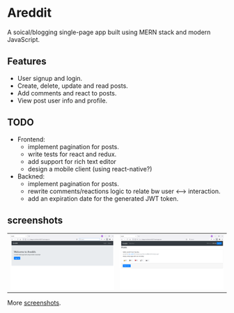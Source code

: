# Areddit

A soical/blogging single-page app built using MERN stack and modern JavaScript.

## Features

- User signup and login.
- Create, delete, update and read posts.
- Add comments and react to posts.
- View post user info and profile.

## TODO

- Frontend:
  - implement pagination for posts.
  - write tests for react and redux.
  - add support for rich text editor
  - design a mobile client (using react-native?)
- Backned:
  - implement pagination for posts.
  - rewrite comments/reactions logic to relate bw user <--> interaction.
  - add an expiration date for the generated JWT token.

## screenshots

<table>
<tr>
    <td><img src="screenshots/welcome.png" alt="welcome page"></td>
    <td><img src="screenshots/home.png" alt="home page"></td>
</tr>
</table>

More [screenshots](screenshots.md).
